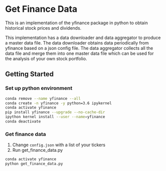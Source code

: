# Get Finance Data

This is an implementation of the yfinance package in python to obtain historical stock prices and dividends.

This implementation has a data downloader and data aggregator to produce a master data file. The data downloader obtains data periodically from yfinance based on a json config file. The data aggregator collects all the data file and merge them into one master data file which can be used for the analysis of your own stock portfolio.

## Getting Started

### Set up python environment

```bash
conda remove --name yfinance --all
conda create -n yfinance -y python=3.6 ipykernel
conda activate yfinance
pip install yfinance --upgrade --no-cache-dir
ipython kernel install --user --name=yfinance
conda deactivate
```

### Get finance data

1. Change `config.json` with a list of your tickers
2. Run get_finance_data.py

``` bash
conda activate yfinance
python get_finance_data.py
```
